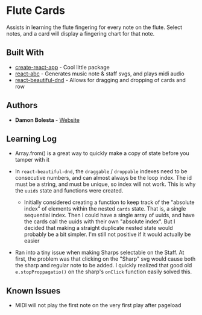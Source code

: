 # Flute Cards

Assists in learning the flute fingering for every note on the flute. Select notes, and a card will display a fingering chart for that note.

## Built With

- [create-react-app](https://github.com/facebook/create-react-app) - Cool little package
- [react-abc](https://www.npmjs.com/package/react-abc) - Generates music note & staff svgs, and plays midi audio
- [react-beautiful-dnd](https://github.com/atlassian/react-beautiful-dnd) - Allows for dragging and dropping of cards and row

## Authors

- **Damon Bolesta** - [Website](https://damonbolesta.com)

## Learning Log

- Array.from() is a great way to quickly make a copy of state before you tamper with it
- In `react-beautiful-dnd`, the `draggable` / `droppable` indexes need to be consecutive numbers, and can almost always be the loop index. The id must be a string, and must be unique, so index will not work. This is why the `uuids` state and functions were created.

  - Initially considered creating a function to keep track of the "absolute index" of elements within the nested `cards` state. That is, a single sequential index. Then I could have a single array of uuids, and have the cards call the uuids with their own "absolute index". But I decided that making a straight duplicate nested state would probably be a bit simpler. I'm still not positive if it would actually be easier

- Ran into a tiny issue when making Sharps selectable on the Staff. At first, the problem was that clicking on the "Sharp" svg would cause both the sharp and regular note to be added. I quickly realized that good old `e.stopProppagatio()` on the sharp's `onClick` function easily solved this.

## Known Issues

- MIDI will not play the first note on the very first play after pageload
